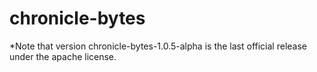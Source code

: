 # chronicle-bytes

*Note that version chronicle-bytes-1.0.5-alpha is the last official release under the apache license.
